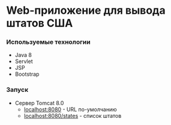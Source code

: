 # Web-приложение для вывода штатов США

### Используемые технологии
* Java 8 
* Servlet
* JSP
* Bootstrap

### Запуск
* Сервер Tomcat 8.0
    * [localhost:8080](http://localhost:8080) - URL по-умолчанию
    * [localhost:8080/states](http://localhost:8080/states) - список штатов
 